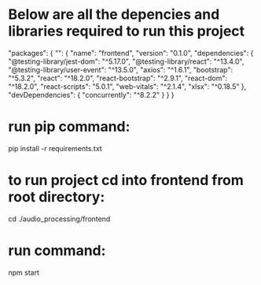 # Below are all the depencies and libraries required to run this project

 "packages": {
    "": {
      "name": "frontend",
      "version": "0.1.0",
      "dependencies": {
        "@testing-library/jest-dom": "^5.17.0",
        "@testing-library/react": "^13.4.0",
        "@testing-library/user-event": "^13.5.0",
        "axios": "^1.6.1",
        "bootstrap": "^5.3.2",
        "react": "^18.2.0",
        "react-bootstrap": "^2.9.1",
        "react-dom": "^18.2.0",
        "react-scripts": "5.0.1",
        "web-vitals": "^2.1.4",
        "xlsx": "^0.18.5"
      },
      "devDependencies": {
        "concurrently": "^8.2.2"
      }
      }
      }


# run pip command:

pip install -r requirements.txt


# to run project cd into frontend from root directory:

cd ./audio_processing/frontend

# run command:

npm start


